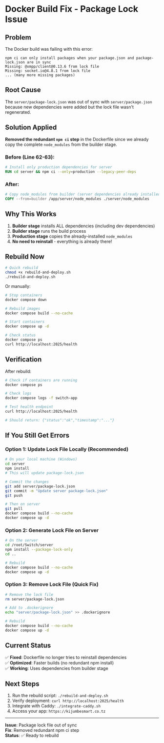 # Docker Build Fix - Package Lock Issue

## Problem

The Docker build was failing with this error:
```
npm ci can only install packages when your package.json and package-lock.json are in sync
Missing: @xmpp/client@0.13.6 from lock file
Missing: socket.io@4.8.1 from lock file
... (many more missing packages)
```

## Root Cause

The `server/package-lock.json` was out of sync with `server/package.json` because new dependencies were added but the lock file wasn't regenerated.

## Solution Applied

**Removed the redundant `npm ci` step** in the Dockerfile since we already copy the complete `node_modules` from the builder stage.

### Before (Line 62-63):
```dockerfile
# Install only production dependencies for server
RUN cd server && npm ci --only=production --legacy-peer-deps
```

### After:
```dockerfile
# Copy node_modules from builder (server dependencies already installed)
COPY --from=builder /app/server/node_modules ./server/node_modules
```

## Why This Works

1. **Builder stage** installs ALL dependencies (including dev dependencies)
2. **Builder stage** runs the build process
3. **Production stage** copies the already-installed `node_modules`
4. **No need to reinstall** - everything is already there!

## Rebuild Now

```bash
# Quick rebuild
chmod +x rebuild-and-deploy.sh
./rebuild-and-deploy.sh
```

Or manually:

```bash
# Stop containers
docker compose down

# Rebuild images
docker compose build --no-cache

# Start containers
docker compose up -d

# Check status
docker compose ps
curl http://localhost:2025/health
```

## Verification

After rebuild:
```bash
# Check if containers are running
docker compose ps

# Check logs
docker compose logs -f switch-app

# Test health endpoint
curl http://localhost:2025/health

# Should return: {"status":"ok","timestamp":"..."}
```

## If You Still Get Errors

### Option 1: Update Lock File Locally (Recommended)

```bash
# On your local machine (Windows)
cd server
npm install
# This will update package-lock.json

# Commit the changes
git add server/package-lock.json
git commit -m "Update server package-lock.json"
git push

# Then on server
git pull
docker compose build --no-cache
docker compose up -d
```

### Option 2: Generate Lock File on Server

```bash
# On the server
cd /root/Switch/server
npm install --package-lock-only
cd ..

# Rebuild
docker compose build --no-cache
docker compose up -d
```

### Option 3: Remove Lock File (Quick Fix)

```bash
# Remove the lock file
rm server/package-lock.json

# Add to .dockerignore
echo "server/package-lock.json" >> .dockerignore

# Rebuild
docker compose build --no-cache
docker compose up -d
```

## Current Status

✅ **Fixed**: Dockerfile no longer tries to reinstall dependencies  
✅ **Optimized**: Faster builds (no redundant npm install)  
✅ **Working**: Uses dependencies from builder stage

## Next Steps

1. Run the rebuild script: `./rebuild-and-deploy.sh`
2. Verify deployment: `curl http://localhost:2025/health`
3. Integrate with Caddy: `./integrate-caddy.sh`
4. Access your app: `https://kijumbesmart.co.tz`

---

**Issue**: Package lock file out of sync  
**Fix**: Removed redundant npm ci step  
**Status**: ✅ Ready to rebuild
